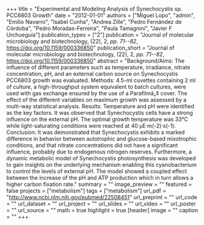 +++
title = "Experimental and Modeling Analysis of Synechocystis sp. PCC6803 Growth"
date = "2012-01-01"
authors = ["Miguel Lopo", "admin", "Emilio Navarro", "Isabel Cunha", "Andrea Zille", "Pedro Fernández de Córdoba", "Pedro Moradas-Ferreira", "Paula Tamagnini", "Javier F Urchueguía"]
publication_types = ["2"]
publication = "Journal of molecular microbiology and biotechnology, (22), 2, _pp. 71--82_, https://doi.org/10.1159/000336850"
publication_short = "Journal of molecular microbiology and biotechnology, (22), 2, _pp. 71--82_, https://doi.org/10.1159/000336850"
abstract = "Background/Aims: The influence of different parameters such as temperature, irradiance, nitrate concentration, pH, and an external carbon source on Synechocystis PCC6803 growth was evaluated. Methods: 4.5-ml cuvettes containing 2 ml of culture, a high-throughput system equivalent to batch cultures, were used with gas exchange ensured by the use of a Parafilmâ„¢ cover. The effect of the different variables on maximum growth was assessed by a multi-way statistical analysis. Results: Temperature and pH were identified as the key factors. It was observed that Synechocystis cells have a strong influence on the external pH. The optimal growth temperature was 33°C while light-saturating conditions were reached at 40 µE·m(-2)·s(-1). Conclusion: It was demonstrated that Synechocystis exhibits a marked difference in behavior between autotrophic and glucose-based mixotrophic conditions, and that nitrate concentrations did not have a significant influence, probably due to endogenous nitrogen reserves. Furthermore, a dynamic metabolic model of Synechocystis photosynthesis was developed to gain insights on the underlying mechanism enabling this cyanobacterium to control the levels of external pH. The model showed a coupled effect between the increase of the pH and ATP production which in turn allows a higher carbon fixation rate."
summary = ""
image_preview = ""
featured = false
projects = ["metabolism"]
tags = ["metabolism"]
url_pdf = "http://www.ncbi.nlm.nih.gov/pubmed/22508451"
url_preprint = ""
url_code = ""
url_dataset = ""
url_project = ""
url_slides = ""
url_video = ""
url_poster = ""
url_source = ""
math = true
highlight = true
[header]
image = ""
caption = ""
+++
